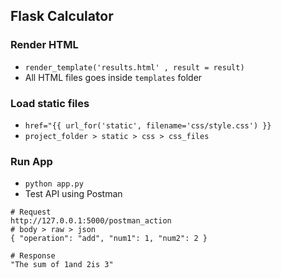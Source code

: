 ## Flask Calculator

### Render HTML
* `render_template('results.html' , result = result)`
* All HTML files goes inside `templates` folder

### Load static files
* `href="{{ url_for('static', filename='css/style.css') }}`
* `project_folder > static > css > css_files`


### Run App
* `python app.py`
* Test API using Postman
```
# Request
http://127.0.0.1:5000/postman_action
# body > raw > json
{ "operation": "add", "num1": 1, "num2": 2 }

# Response
"The sum of 1and 2is 3"
```